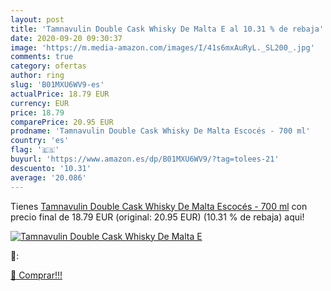 ```yaml
---
layout: post
title: 'Tamnavulin Double Cask Whisky De Malta E al 10.31 % de rebaja'
date: 2020-09-20 09:30:37
image: 'https://m.media-amazon.com/images/I/41s6mxAuRyL._SL200_.jpg'
comments: true
category: ofertas
author: ring
slug: 'B01MXU6WV9-es'
actualPrice: 18.79 EUR
currency: EUR
price: 18.79
comparePrice: 20.95 EUR
prodname: 'Tamnavulin Double Cask Whisky De Malta Escocés - 700 ml'
country: 'es'
flag: '🇪🇸'
buyurl: 'https://www.amazon.es/dp/B01MXU6WV9/?tag=tolees-21'
descuento: '10.31'
average: '20.086'
---
```


Tienes [Tamnavulin Double Cask Whisky De Malta Escocés - 700 ml](https://www.amazon.es/dp/B01MXU6WV9/?tag=tolees-21) con precio final de  18.79 EUR (original: 20.95 EUR) (10.31 %  de rebaja) aqui!

[![Tamnavulin Double Cask Whisky De Malta E](https://m.media-amazon.com/images/I/41s6mxAuRyL._SL200_.jpg)](https://www.amazon.es/dp/B01MXU6WV9/?tag=tolees-21)

🔎:


[🛒 Comprar!!!](https://www.amazon.es/dp/B01MXU6WV9/?tag=tolees-21)
